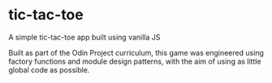 # tic-tac-toe
A simple tic-tac-toe app built using vanilla JS

Built as part of the Odin Project curriculum, this game was engineered using factory functions and module design patterns, with the aim of using as little global code as possible.